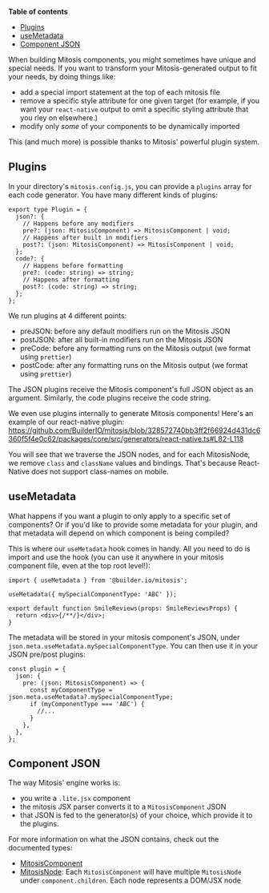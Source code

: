 **Table of contents**

- [Plugins](#plugins)
- [useMetadata](#useMetadata)
- [Component JSON](#Component-JSON)

When building Mitosis components, you might sometimes have unique and special needs. If you want to transform your Mitosis-generated output to fit your needs, by doing things like:

- add a special import statement at the top of each mitosis file
- remove a specific style attribute for one given target (for example, if you want your `react-native` output to omit a specific styling attribute that you rley on elsewhere.)
- modify only _some_ of your components to be dynamically imported

This (and much more) is possible thanks to Mitosis' powerful plugin system.

## Plugins

In your directory's `mitosis.config.js`, you can provide a `plugins` array for each code generator. You have many different kinds of plugins:

```tsx
export type Plugin = {
  json?: {
    // Happens before any modifiers
    pre?: (json: MitosisComponent) => MitosisComponent | void;
    // Happens after built in modifiers
    post?: (json: MitosisComponent) => MitosisComponent | void;
  };
  code?: {
    // Happens before formatting
    pre?: (code: string) => string;
    // Happens after formatting
    post?: (code: string) => string;
  };
};
```

We run plugins at 4 different points:

- preJSON: before any default modifiers run on the Mitosis JSON
- postJSON: after all built-in modifiers run on the Mitosis JSON
- preCode: before any formatting runs on the Mitosis output (we format using `prettier`)
- postCode: after any formatting runs on the Mitosis output (we format using `prettier`)

The JSON plugins receive the Mitosis component's full JSON object as an argument. Similarly, the code plugins receive the code string.

We even use plugins internally to generate Mitosis components! Here's an example of our react-native plugin: https://github.com/BuilderIO/mitosis/blob/328572740bb3ff2f66924d431dc6360f5f4e0c62/packages/core/src/generators/react-native.ts#L82-L118

You will see that we traverse the JSON nodes, and for each MitosisNode, we remove `class` and `className` values and bindings. That's because React-Native does not support class-names on mobile.

## useMetadata

What happens if you want a plugin to only apply to a specific set of components? Or if you'd like to provide some metadata for your plugin, and that metadata will depend on which component is being compiled?

This is where our `useMetadata` hook comes in handy. All you need to do is import and use the hook (you can use it anywhere in your mitosis component file, even at the top root level!):

```tsx
import { useMetadata } from '@builder.io/mitosis';

useMetadata({ mySpecialComponentType: 'ABC' });

export default function SmileReviews(props: SmileReviewsProps) {
  return <div>{/**/}</div>;
}
```

The metadata will be stored in your mitosis component's JSON, under `json.meta.useMetadata.mySpecialComponentType`. You can then use it in your JSON pre/post plugins:

```tsx
const plugin = {
  json: {
    pre: (json: MitosisComponent) => {
      const myComponentType = json.meta.useMetadata?.mySpecialComponentType;
      if (myComponentType === 'ABC') {
        //...
      }
    },
  },
};
```

## Component JSON

The way Mitosis' engine works is:

- you write a `.lite.jsx` component
- the mitosis JSX parser converts it to a `MitosisComponent` JSON
- that JSON is fed to the generator(s) of your choice, which provide it to the plugins.

For more information on what the JSON contains, check out the documented types:

- [MitosisComponent](../packages/core/src/types/mitosis-component.ts)
- [MitosisNode](../packages/core/src/types/mitosis-node.ts): Each `MitosisComponent` will have multiple `MitosisNode` under `component.children`. Each node represents a DOM/JSX node
